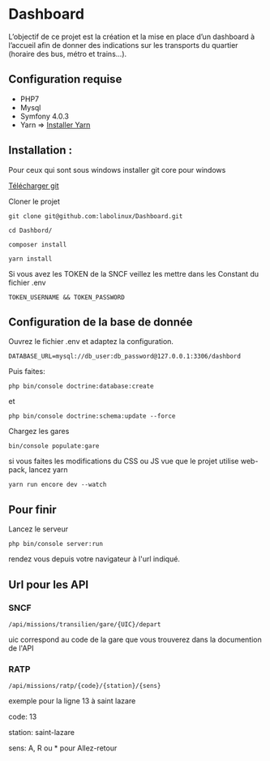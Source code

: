 # Dashboard

L’objectif de ce projet est la création et la mise en place d’un dashboard à l’accueil afin de donner des indications sur les transports du quartier (horaire des bus, métro et trains...).


## Configuration requise
- PHP7
- Mysql
- Symfony 4.0.3
- Yarn => [Installer Yarn](https://yarnpkg.com/lang/en/docs/install/#mac-tab)

## Installation :

Pour ceux qui sont sous windows installer git core pour windows

[Télécharger git](https://git-scm.com/downloads)

Cloner le projet 

`git clone git@github.com:labolinux/Dashboard.git`

`cd Dashbord/`

`composer install`

`yarn install`

Si vous avez les TOKEN de la SNCF veillez les mettre dans les Constant  du fichier .env

`TOKEN_USERNAME &&
 TOKEN_PASSWORD`

## Configuration de la base de donnée

Ouvrez le fichier .env et adaptez la configuration.
 
`DATABASE_URL=mysql://db_user:db_password@127.0.0.1:3306/dashbord`

Puis faites:

`php bin/console doctrine:database:create`

et 

`php bin/console doctrine:schema:update --force`

Chargez les gares

`bin/console populate:gare`

si vous faites les modifications du CSS ou JS vue que le projet utilise web-pack, 
lancez yarn 

`yarn run encore dev --watch `

## Pour finir
Lancez le serveur

`php bin/console server:run` 

rendez vous depuis votre navigateur à l'url indiqué.


## Url pour les API
### SNCF
`/api/missions/transilien/gare/{UIC}/depart`

uic correspond au code de la gare que vous trouverez dans la documention de l'API

### RATP
`/api/missions/ratp/{code}/{station}/{sens}`

exemple pour la ligne 13 à saint lazare

code: 13

station: saint-lazare

sens: A, R ou * pour Allez-retour